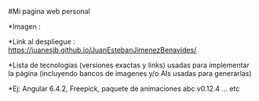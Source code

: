 #Mi pagina web personal 

*Imagen :

*Link al despliegue : https://juanesjb.github.io/JuanEstebanJimenezBenavides/

*Lista de tecnologías (versiones exactas y links) usadas para implementar la página (incluyendo bancos de imagenes y/o AIs usadas para generarlas)

*Ej: Angular 6.4.2, Freepick, paquete de animaciones abc v0.12.4 ... etc

